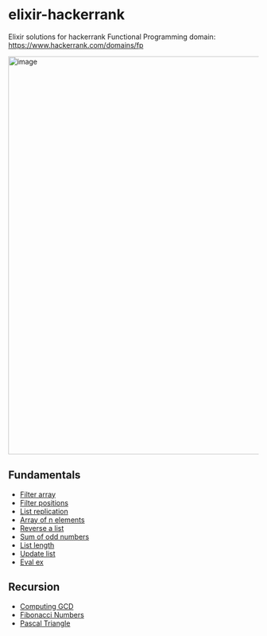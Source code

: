 # elixir-hackerrank

Elixir solutions for hackerrank Functional Programming domain: https://www.hackerrank.com/domains/fp

<img width="800" alt="image" src="https://github.com/user-attachments/assets/9bc03244-fb2b-4c7f-b3d3-d3d495b72d33">

## Fundamentals

- [Filter array](https://www.hackerrank.com/challenges/fp-filter-array/problem)
- [Filter positions](https://www.hackerrank.com/challenges/fp-filter-positions-in-a-list/problem)
- [List replication](https://www.hackerrank.com/challenges/fp-list-replication/problem)
- [Array of n elements](https://www.hackerrank.com/challenges/fp-array-of-n-elements/problem)
- [Reverse a list](https://www.hackerrank.com/challenges/fp-reverse-a-list/problem)
- [Sum of odd numbers](https://www.hackerrank.com/challenges/fp-sum-of-odd-elements/problem)
- [List length](https://www.hackerrank.com/challenges/fp-list-length/problem)
- [Update list](https://www.hackerrank.com/challenges/fp-update-list/problem)
- [Eval ex](https://www.hackerrank.com/challenges/eval-ex/problem)

## Recursion

- [Computing GCD](https://www.hackerrank.com/challenges/functional-programming-warmups-in-recursion---gcd/problem)
- [Fibonacci Numbers](https://www.hackerrank.com/challenges/functional-programming-warmups-in-recursion---fibonacci-numbers/problem)
- [Pascal Triangle](https://www.hackerrank.com/challenges/pascals-triangle/problem)
